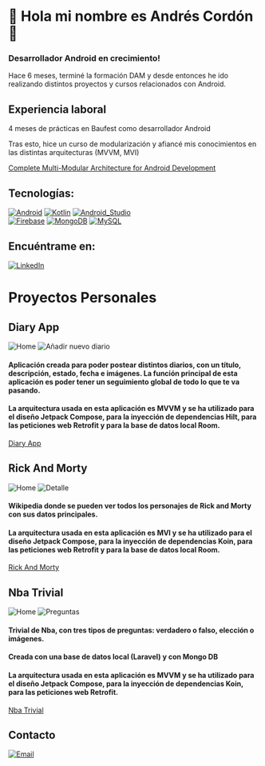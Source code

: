 # 👋 Hola mi nombre es Andrés Cordón 👋
### Desarrollador Android en crecimiento!

Hace 6 meses, terminé la formación DAM y desde entonces he ido realizando distintos proyectos y cursos relacionados con Android.
## Experiencia laboral
4 meses de prácticas en Baufest como desarrollador Android

Tras esto, hice un curso de modularización y afiancé mis conocimientos en las distintas arquitecturas (MVVM, MVI)

[Complete Multi-Modular Architecture for Android Development](https://www.udemy.com/course/complete-multi-modular-architecture-for-android-development/)


## Tecnologías:

[![Android](https://img.shields.io/badge/Android-3DDC84?style=for-the-badge&logo=android&logoColor=white&labelColor=101010)]()
[![Kotlin](https://img.shields.io/badge/Kotlin-0095D5?style=for-the-badge&logo=kotlin&logoColor=white&labelColor=101010)]()
[![Android_Studio](https://img.shields.io/badge/Android_Studio-3DDC84?style=for-the-badge&logo=android-studio&logoColor=white&labelColor=101010)]()
</br>
[![Firebase](https://img.shields.io/badge/Firebase-FFCA28?style=for-the-badge&logo=firebase&logoColor=white&labelColor=101010)]()
[![MongoDB](https://img.shields.io/badge/MongoDB-47A248?style=for-the-badge&logo=mongodb&logoColor=white&labelColor=101010)]()
[![MySQL](https://img.shields.io/badge/MySQL-4479A1?style=for-the-badge&logo=mysql&logoColor=white&labelColor=101010)]()

## Encuéntrame en:
[![LinkedIn](https://img.shields.io/badge/LinkedIn-Andres_Cordon-0077B5?style=for-the-badge&logo=linkedin&logoColor=white&labelColor=101010)](https://www.linkedin.com/in/andrés-cordón-domínguez-a4b917223)

# Proyectos Personales

## Diary App
![Home](https://github.com/acdominguez03/Portfolio/assets/96787090/dd114173-890e-4a1d-97eb-e8d5cb0544e9)
![Añadir nuevo diario](https://github.com/acdominguez03/Portfolio/assets/96787090/cc6f7313-d848-4a6e-a56b-ef43306514f5)

#### Aplicación creada para poder postear distintos diarios, con un título, descripción, estado, fecha e imágenes. La función principal de esta aplicación es poder tener un seguimiento global de todo lo que te va pasando.
#### La arquitectura usada en esta aplicación es MVVM y se ha utilizado para el diseño Jetpack Compose, para la inyección de dependencias Hilt, para las peticiones web Retrofit y para la base de datos local Room.
[Diary App](https://github.com/acdominguez03/DiaryApp)

## Rick And Morty
![Home](https://github.com/acdominguez03/Portfolio/assets/96787090/54c3ed32-45ee-4518-90cf-7dbf613d7af1)
![Detalle](https://github.com/acdominguez03/Portfolio/assets/96787090/f6f25729-195b-433a-885b-556e16da3073)
#### Wikipedia donde se pueden ver todos los personajes de Rick and Morty con sus datos principales.
#### La arquitectura usada en esta aplicación es MVI y se ha utilizado para el diseño Jetpack Compose, para la inyección de dependencias Koin, para las peticiones web Retrofit y para la base de datos local Room.
[Rick And Morty](https://gitlab.com/acdominguez03/rick_and_morty_app)

## Nba Trivial
![Home](https://github.com/acdominguez03/Portfolio/assets/96787090/bf32ff45-ade9-4dc7-95ef-439c1b7a1be7)
![Preguntas](https://github.com/acdominguez03/Portfolio/assets/96787090/3410b997-b2bb-4d60-a84c-e273607aee4b)
#### Trivial de Nba, con tres tipos de preguntas: verdadero o falso, elección o imágenes. 
#### Creada con una base de datos local (Laravel) y con Mongo DB
#### La arquitectura usada en esta aplicación es MVVM y se ha utilizado para el diseño Jetpack Compose, para la inyección de dependencias Koin, para las peticiones web Retrofit.
[Nba Trivial](https://github.com/acdominguez03/NbaTrivial)

## Contacto
[![Email](https://img.shields.io/badge/acordondominguez31@gmail.com-D14836?style=for-the-badge&logo=gmail&logoColor=white&labelColor=101010)](acordondominguez31@gmail.com)
